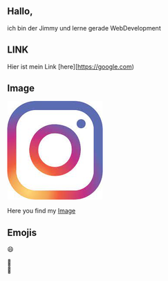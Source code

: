## Hallo,

ich bin der Jimmy und lerne gerade WebDevelopment

## LINK
Hier ist mein Link [here][https://google.com)


## Image
![github-git](download.jpeg)


Here you find my [Image](download.jpeg)

## Emojis
:smile:


:book:  
🥇


